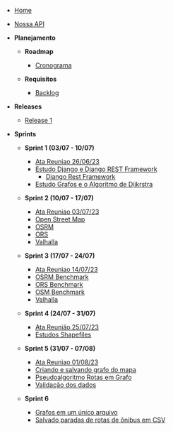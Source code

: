 - [Home](/)
- [Nossa API](./Estudos/DocumentacaoAPI.md)
- **Planejamento**
  - **Roadmap**
    - [Cronograma](./EstruturaProjeto/cronograma.md)

  - **Requisitos**
    - [Backlog](./EstruturaProjeto/backlog.md)

- **Releases**
  - [Release 1](./Estudos/release1.md)

- **Sprints**

  - **Sprint 1 (03/07 - 10/07)**

    - [Ata Reuniao 26/06/23](./AtaReuniao/AtaReuniao_2606.md)
    - [Estudo Django e Django REST Framework](./Estudos/Django.md)
      - [Django Rest Framework](./Estudos/DRF.md)
    - [Estudo Grafos e o Algoritmo de Dijkrstra](./Estudos/Grafos.md)

  - **Sprint 2 (10/07 - 17/07)**

    - [Ata Reuniao 03/07/23](./AtaReuniao/AtaReuniao_0307.md)
    - [Open Street Map](./Estudos/OpenStreetMap.md)
    - [OSRM](./Estudos/osrm.md)
    - [ORS](./Estudos/OpenRouteService.md)
    - [Valhalla](./Estudos/Valhalla.md)

  - **Sprint 3 (17/07 - 24/07)**
  
    - [Ata Reuniao 14/07/23](./AtaReuniao/AtaReuniao_1407.md)
    - [OSRM Benchmark](./Estudos/BenchmarkOSRM.md)
    - [ORS Benchmark](./Estudos/ORS_Benchmark.md)
    - [OSM Benchmark](./Estudos/OSM_Benchmark.md)
    - [Valhalla](./Estudos/Valhalla.md)

  - **Sprint 4 (24/07 - 31/07)**

    - [Ata Reunião 25/07/23](./AtaReuniao/AtaReuniao_2507.md)
    - [Estudos Shapefiles](./Estudos/EstudoShapeFiles.md)
  
  - **Sprint 5 (31/07 - 07/08)**
    
    - [Ata Reuniao 01/08/23](./AtaReuniao/AtaReuniao_0108.md)
    - [Criando e salvando grafo do mapa](./Estudos/criacaoSalvamentoGrafoLucas.md)
    - [Pseudoalgoritmo Rotas em Grafo](./Estudos/PseudoCodigo_RotasGrafos.md)
    - [Validação dos dados](./Estudos/validacaoLucas.md)

  - **Sprint 6**
    
    - [Grafos em um único arquivo](./Estudos/SalvandoVariosGrafosEstudoLucas.md)
    - [Salvado paradas de rotas de ônibus em CSV](./Estudos/Paradas.md)
